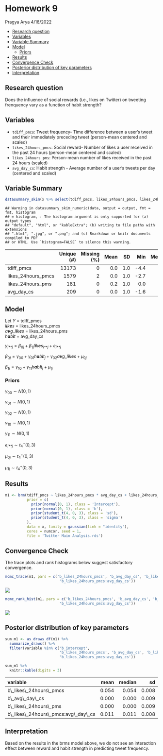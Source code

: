 Homework 9
================
Pragya Arya
4/18/2022

-   [Research question](#research-question)
-   [Variables](#variables)
-   [Variable Summary](#variable-summary)
-   [Model](#model)
    -   [Priors](#priors)
-   [Results](#results)
-   [Convergence Check](#convergence-check)
-   [Posterior distribution of key
    parameters](#posterior-distribution-of-key-parameters)
-   [Interpretation](#interpretation)

## Research question

Does the influence of social rewards (i.e., likes on Twitter) on
tweeting frenquency vary as a function of habit strength?

## Variables

-   `tdiff_pmcs`: Tweet frequency- Time difference between a user’s
    tweet and their immediately preceding tweet (person-mean centered
    and scaled)
-   `likes_24hours_pmcs`: Social reward- Number of likes a user received
    in the past 24 hours (person-mean centered and scaled)
-   `likes_24hours_pms`: Person-mean number of likes received in the
    past 24 hours (scaled)
-   `avg_day_cs`: Habit strength - Average number of a user’s tweets per
    day (centered and scaled)

## Variable Summary

``` r
datasummary_skim(x %>% select(tdiff_pmcs, likes_24hours_pmcs, likes_24hours_pms, avg_day_cs))
```

    ## Warning in datasummary_skim_numeric(data, output = output, fmt = fmt, histogram
    ## = histogram, : The histogram argument is only supported for (a) output types
    ## "default", "html", or "kableExtra"; (b) writing to file paths with extensions
    ## ".html", ".jpg", or ".png"; and (c) Rmarkdown or knitr documents compiled to PDF
    ## or HTML. Use `histogram=FALSE` to silence this warning.

|                      | Unique (\#) | Missing (%) | Mean |  SD |  Min | Median |  Max |
|:---------------------|------------:|------------:|-----:|----:|-----:|-------:|-----:|
| tdiff\_pmcs          |       13173 |           0 |  0.0 | 1.0 | -4.4 |   -0.1 |  3.7 |
| likes\_24hours\_pmcs |        1579 |           2 |  0.0 | 1.0 | -2.7 |   -0.3 | 19.0 |
| likes\_24hours\_pms  |         181 |           0 |  0.2 | 1.0 |  0.0 |    0.0 |  7.4 |
| avg\_day\_cs         |         209 |           0 |  0.0 | 1.0 | -1.6 |   -0.2 |  2.0 |

## Model

Let *Y* = tdiff\_pmcs  
*l**i**k**e**s* = likes\_24hours\_pmcs  
*a**v**g*\_*l**i**k**e**s* = likes\_24hours\_pms  
*h**a**b**i**t* = avg\_day\_cs

*y*<sub>*i**j*</sub> = *β*<sub>0*j*</sub> + *β*<sub>1*j*</sub>*l**i**k**e**s*<sub>*i**j*</sub> + *e*<sub>*i**j*</sub>

*β*<sub>0*j*</sub> = *γ*<sub>00</sub> + *γ*<sub>01</sub>*h**a**b**i**t*<sub>*j*</sub> + *γ*<sub>02</sub>*a**v**g*\_*l**i**k**e**s* + *μ*<sub>0*j*</sub>

*β*<sub>1*j*</sub> = *γ*<sub>10</sub> + *γ*<sub>11</sub>*h**a**b**i**t*<sub>*j*</sub> + *μ*<sub>1*j*</sub>

### Priors

*γ*<sub>00</sub> ∼ *N*(0, 1)

*γ*<sub>01</sub> ∼ *N*(0, 1)

*γ*<sub>02</sub> ∼ *N*(0, 1)

*γ*<sub>10</sub> ∼ *N*(0, 1)

*γ*<sub>11</sub> ∼ *N*(0, 1)

*e*<sub>*i**j*</sub> ∼ *t*<sub>4</sub><sup>+</sup>(0, 3)

*μ*<sub>0*j*</sub> ∼ *t*<sub>4</sub><sup>+</sup>(0, 3)

*μ*<sub>1*j*</sub> ∼ *t*<sub>4</sub><sup>+</sup>(0, 3)

## Results

``` r
m1 <- brm(tdiff_pmcs ~ likes_24hours_pmcs * avg_day_cs + likes_24hours_pms + (1 | subject),
          prior = c(
            prior(normal(0, 1), class = 'Intercept'),
            prior(normal(0, 1), class = 'b'),
            prior(student_t(4, 0, 3), class = 'sd'),
            prior(student_t(4, 0, 3), class = 'sigma')
          ),
          data = x, family = gaussian(link = "identity"),
          cores = numcor, seed = 1,
          file = 'Twitter Main Analysis.rds')
```

## Convergence Check

The trace plots and rank histograms below suggest satisfactory
convergence.

``` r
mcmc_trace(m1, pars = c('b_likes_24hours_pmcs', 'b_avg_day_cs', 'b_likes_24hours_pms',
                         'b_likes_24hours_pmcs:avg_day_cs'))
```

![](hw9_AryaPragya_files/figure-gfm/unnamed-chunk-6-1.png)<!-- -->

``` r
mcmc_rank_hist(m1, pars = c('b_likes_24hours_pmcs', 'b_avg_day_cs', 'b_likes_24hours_pms',
                         'b_likes_24hours_pmcs:avg_day_cs'))
```

![](hw9_AryaPragya_files/figure-gfm/unnamed-chunk-6-2.png)<!-- -->

## Posterior distribution of key parameters

``` r
sum_m1 <- as_draws_df(m1) %>%
  summarize_draws() %>%
  filter(variable %in% c('b_intercept',
                         'b_likes_24hours_pmcs', 'b_avg_day_cs', 'b_likes_24hours_pms',
                         'b_likes_24hours_pmcs:avg_day_cs'))

sum_m1 %>% 
  knitr::kable(digits = 3)
```

<table>
<thead>
<tr>
<th style="text-align:left;">
variable
</th>
<th style="text-align:right;">
mean
</th>
<th style="text-align:right;">
median
</th>
<th style="text-align:right;">
sd
</th>
<th style="text-align:right;">
mad
</th>
<th style="text-align:right;">
q5
</th>
<th style="text-align:right;">
q95
</th>
<th style="text-align:right;">
rhat
</th>
<th style="text-align:right;">
ess\_bulk
</th>
<th style="text-align:right;">
ess\_tail
</th>
</tr>
</thead>
<tbody>
<tr>
<td style="text-align:left;">
b\_likes\_24hours\_pmcs
</td>
<td style="text-align:right;">
0.054
</td>
<td style="text-align:right;">
0.054
</td>
<td style="text-align:right;">
0.008
</td>
<td style="text-align:right;">
0.009
</td>
<td style="text-align:right;">
0.040
</td>
<td style="text-align:right;">
0.067
</td>
<td style="text-align:right;">
1.002
</td>
<td style="text-align:right;">
8606.480
</td>
<td style="text-align:right;">
2781.351
</td>
</tr>
<tr>
<td style="text-align:left;">
b\_avg\_day\_cs
</td>
<td style="text-align:right;">
0.000
</td>
<td style="text-align:right;">
0.000
</td>
<td style="text-align:right;">
0.009
</td>
<td style="text-align:right;">
0.009
</td>
<td style="text-align:right;">
-0.015
</td>
<td style="text-align:right;">
0.014
</td>
<td style="text-align:right;">
1.003
</td>
<td style="text-align:right;">
10290.682
</td>
<td style="text-align:right;">
3125.299
</td>
</tr>
<tr>
<td style="text-align:left;">
b\_likes\_24hours\_pms
</td>
<td style="text-align:right;">
0.000
</td>
<td style="text-align:right;">
0.000
</td>
<td style="text-align:right;">
0.009
</td>
<td style="text-align:right;">
0.009
</td>
<td style="text-align:right;">
-0.014
</td>
<td style="text-align:right;">
0.014
</td>
<td style="text-align:right;">
1.000
</td>
<td style="text-align:right;">
7960.863
</td>
<td style="text-align:right;">
2813.838
</td>
</tr>
<tr>
<td style="text-align:left;">
b\_likes\_24hours\_pmcs:avg\_day\_cs
</td>
<td style="text-align:right;">
0.011
</td>
<td style="text-align:right;">
0.011
</td>
<td style="text-align:right;">
0.008
</td>
<td style="text-align:right;">
0.008
</td>
<td style="text-align:right;">
-0.002
</td>
<td style="text-align:right;">
0.025
</td>
<td style="text-align:right;">
1.003
</td>
<td style="text-align:right;">
9845.246
</td>
<td style="text-align:right;">
2832.427
</td>
</tr>
</tbody>
</table>

## Interpretation

Based on the results in the brms model above, we do not see an
interaction effect between reward and habit strength in predicting tweet
frequency.
